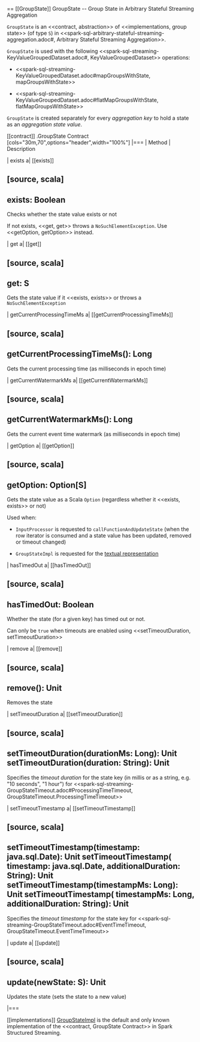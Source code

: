 == [[GroupState]] GroupState -- Group State in Arbitrary Stateful Streaming Aggregation

`GroupState` is an <<contract, abstraction>> of <<implementations, group state>> (of type `S`) in <<spark-sql-arbitrary-stateful-streaming-aggregation.adoc#, Arbitrary Stateful Streaming Aggregation>>.

`GroupState` is used with the following <<spark-sql-streaming-KeyValueGroupedDataset.adoc#, KeyValueGroupedDataset>> operations:

* <<spark-sql-streaming-KeyValueGroupedDataset.adoc#mapGroupsWithState, mapGroupsWithState>>

* <<spark-sql-streaming-KeyValueGroupedDataset.adoc#flatMapGroupsWithState, flatMapGroupsWithState>>

`GroupState` is created separately for every *aggregation key* to hold a state as an *aggregation state value*.

[[contract]]
.GroupState Contract
[cols="30m,70",options="header",width="100%"]
|===
| Method
| Description

| exists
a| [[exists]]

[source, scala]
----
exists: Boolean
----

Checks whether the state value exists or not

If not exists, <<get, get>> throws a `NoSuchElementException`. Use <<getOption, getOption>> instead.

| get
a| [[get]]

[source, scala]
----
get: S
----

Gets the state value if it <<exists, exists>> or throws a `NoSuchElementException`

| getCurrentProcessingTimeMs
a| [[getCurrentProcessingTimeMs]]

[source, scala]
----
getCurrentProcessingTimeMs(): Long
----

Gets the current processing time (as milliseconds in epoch time)

| getCurrentWatermarkMs
a| [[getCurrentWatermarkMs]]

[source, scala]
----
getCurrentWatermarkMs(): Long
----

Gets the current event time watermark (as milliseconds in epoch time)

| getOption
a| [[getOption]]

[source, scala]
----
getOption: Option[S]
----

Gets the state value as a Scala `Option` (regardless whether it <<exists, exists>> or not)

Used when:

* `InputProcessor` is requested to `callFunctionAndUpdateState` (when the row iterator is consumed and a state value has been updated, removed or timeout changed)

* `GroupStateImpl` is requested for the [textual representation](GroupStateImpl.md#toString)

| hasTimedOut
a| [[hasTimedOut]]

[source, scala]
----
hasTimedOut: Boolean
----

Whether the state (for a given key) has timed out or not.

Can only be `true` when timeouts are enabled using <<setTimeoutDuration, setTimeoutDuration>>

| remove
a| [[remove]]

[source, scala]
----
remove(): Unit
----

Removes the state

| setTimeoutDuration
a| [[setTimeoutDuration]]

[source, scala]
----
setTimeoutDuration(durationMs: Long): Unit
setTimeoutDuration(duration: String): Unit
----

Specifies the *timeout duration* for the state key (in millis or as a string, e.g. "10 seconds", "1 hour") for <<spark-sql-streaming-GroupStateTimeout.adoc#ProcessingTimeTimeout, GroupStateTimeout.ProcessingTimeTimeout>>

| setTimeoutTimestamp
a| [[setTimeoutTimestamp]]

[source, scala]
----
setTimeoutTimestamp(timestamp: java.sql.Date): Unit
setTimeoutTimestamp(
  timestamp: java.sql.Date,
  additionalDuration: String): Unit
setTimeoutTimestamp(timestampMs: Long): Unit
setTimeoutTimestamp(
  timestampMs: Long,
  additionalDuration: String): Unit
----

Specifies the *timeout timestamp* for the state key for <<spark-sql-streaming-GroupStateTimeout.adoc#EventTimeTimeout, GroupStateTimeout.EventTimeTimeout>>

| update
a| [[update]]

[source, scala]
----
update(newState: S): Unit
----

Updates the state (sets the state to a new value)

|===

[[implementations]]
[GroupStateImpl](GroupStateImpl.md) is the default and only known implementation of the <<contract, GroupState Contract>> in Spark Structured Streaming.
